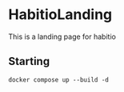 # HabitioLanding

This is a landing page for habitio

## Starting

```shell
docker compose up --build -d
```
